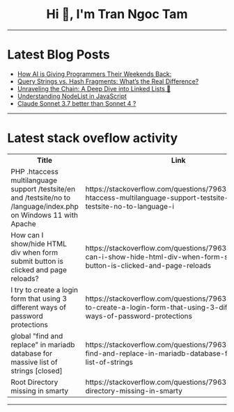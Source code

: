 <h1 align="center">Hi 👋, I'm Tran Ngoc Tam</h1>

---

# Latest Blog Posts 
<!-- BLOG-POST-LIST:START -->
- [How AI is Giving Programmers Their Weekends Back:](https://dev.to/mwacharo6/how-ai-is-giving-programmers-their-weekends-back-5fah)
- [Query Strings vs. Hash Fragments: What’s the Real Difference?](https://dev.to/zahra_mirkazemi/query-strings-vs-hash-fragments-whats-the-real-difference-597n)
- [Unraveling the Chain: A Deep Dive into Linked Lists 🔗](https://dev.to/bibek_khanal_863076fe9ec4/unraveling-the-chain-a-deep-dive-into-linked-lists-22n6)
- [Understanding NodeList in JavaScript](https://dev.to/shifa_2/understanding-nodelist-in-javascript-532n)
- [Claude Sonnet 3.7 better than Sonnet 4 ?](https://dev.to/rodrigo_nascimento_3404c3/claude-sonnet-37-better-than-sonnet-4--9j4)
<!-- BLOG-POST-LIST:END -->

---

# Latest stack oveflow activity
<table>
  <tr><th>Title</th><th>Link</th></tr>
  <!-- STACKOVERFLOW:START --><tr><td>PHP .htaccess multilanguage support /testsite/en and /testsite/no to /language/index.php on Windows 11 with Apache</td><td>https://stackoverflow.com/questions/79635954/php-htaccess-multilanguage-support-testsite-en-and-testsite-no-to-language-i</td></tr><tr><td>How can I show/hide HTML div when form submit button is clicked and page reloads?</td><td>https://stackoverflow.com/questions/79635934/how-can-i-show-hide-html-div-when-form-submit-button-is-clicked-and-page-reloads</td></tr><tr><td>I try to create a login form that using 3 different ways of password protections</td><td>https://stackoverflow.com/questions/79635909/i-try-to-create-a-login-form-that-using-3-different-ways-of-password-protections</td></tr><tr><td>global &quot;find and replace&quot; in mariadb database for massive list of strings [closed]</td><td>https://stackoverflow.com/questions/79635600/global-find-and-replace-in-mariadb-database-for-massive-list-of-strings</td></tr><tr><td>Root Directory missing in smarty</td><td>https://stackoverflow.com/questions/79635422/root-directory-missing-in-smarty</td></tr><!-- STACKOVERFLOW:END -->
</table>

---


